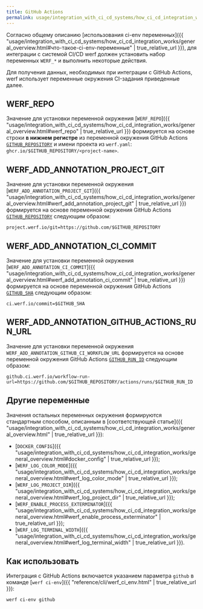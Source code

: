 ```yaml
---
title: GitHub Actions
permalink: usage/integration_with_ci_cd_systems/how_ci_cd_integration_works/github_actions.html
---
```


Согласно общему описанию [использования ci-env переменных]({{ "usage/integration_with_ci_cd_systems/how_ci_cd_integration_works/general_overview.html#что-такое-ci-env-переменные" | true_relative_url }}), для интеграции с системой CI/CD werf должен установить набор переменных `WERF_*` и выполнить некоторые действия.

Для получения данных, необходимых при интеграции с GitHub Actions, werf использует переменные окружения CI-задания приведенные далее.

## WERF_REPO

Значение для установки переменной окружения [`WERF_REPO`]({{ "usage/integration_with_ci_cd_systems/how_ci_cd_integration_works/general_overview.html#werf_repo" | true_relative_url }}) формируется на основе строки **в нижнем регистре** из переменной окружения GitHub Actions [`GITHUB_REPOSITORY`](https://docs.github.com/en/free-pro-team@latest/actions/reference/environment-variables#default-environment-variables) и имени проекта из `werf.yaml`: `ghcr.io/$GITHUB_REPOSITORY/<project-name>`.

## WERF_ADD_ANNOTATION_PROJECT_GIT

Значение для установки переменной окружения [`WERF_ADD_ANNOTATION_PROJECT_GIT`]({{ "usage/integration_with_ci_cd_systems/how_ci_cd_integration_works/general_overview.html#werf_add_annotation_project_git" | true_relative_url }}) формируется на основе переменной окружения GitHub Actions [`GITHUB_REPOSITORY`](https://docs.github.com/en/actions/learn-github-actions/environment-variables#default-environment-variables) следующим образом:

```
project.werf.io/git=https://github.com/$GITHUB_REPOSITORY
```

## WERF_ADD_ANNOTATION_CI_COMMIT

Значение для установки переменной окружения [`WERF_ADD_ANNOTATION_CI_COMMIT`]({{ "usage/integration_with_ci_cd_systems/how_ci_cd_integration_works/general_overview.html#werf_add_annotation_ci_commit" | true_relative_url }}) формируется на основе переменной окружения GitHub Actions [`GITHUB_SHA`](https://docs.github.com/en/actions/learn-github-actions/environment-variables#default-environment-variables) следующим образом:

```
ci.werf.io/commit=$GITHUB_SHA
```

## WERF_ADD_ANNOTATION_GITHUB_ACTIONS_RUN_URL

Значение для установки переменной окружения `WERF_ADD_ANNOTATION_GITHUB_CI_WORKFLOW_URL` формируется на основе переменной окружения GitHub Actions [`GITHUB_RUN_ID`](https://docs.github.com/en/actions/learn-github-actions/environment-variables#default-environment-variables) следующим образом:

```
github.ci.werf.io/workflow-run-url=https://github.com/$GITHUB_REPOSITORY/actions/runs/$GITHUB_RUN_ID
```

## Другие переменные

Значения остальных переменных окружения формируются стандартным способом, описанным в [соответствующей статье]({{ "usage/integration_with_ci_cd_systems/how_ci_cd_integration_works/general_overview.html" | true_relative_url }}):
 * [`DOCKER_CONFIG`]({{ "usage/integration_with_ci_cd_systems/how_ci_cd_integration_works/general_overview.html#docker_config" | true_relative_url }});
 * [`WERF_LOG_COLOR_MODE`]({{ "usage/integration_with_ci_cd_systems/how_ci_cd_integration_works/general_overview.html#werf_log_color_mode" | true_relative_url }});
 * [`WERF_LOG_PROJECT_DIR`]({{ "usage/integration_with_ci_cd_systems/how_ci_cd_integration_works/general_overview.html#werf_log_project_dir" | true_relative_url }});
 * [`WERF_ENABLE_PROCESS_EXTERMINATOR`]({{ "usage/integration_with_ci_cd_systems/how_ci_cd_integration_works/general_overview.html#werf_enable_process_exterminator" | true_relative_url }});
 * [`WERF_LOG_TERMINAL_WIDTH`]({{ "usage/integration_with_ci_cd_systems/how_ci_cd_integration_works/general_overview.html#werf_log_terminal_width" | true_relative_url }}).

## Как использовать

Интеграция с GitHub Actions включается указанием параметра `github` в команде [`werf ci-env`]({{ "reference/cli/werf_ci_env.html" | true_relative_url }}):

```shell
werf ci-env github
```
